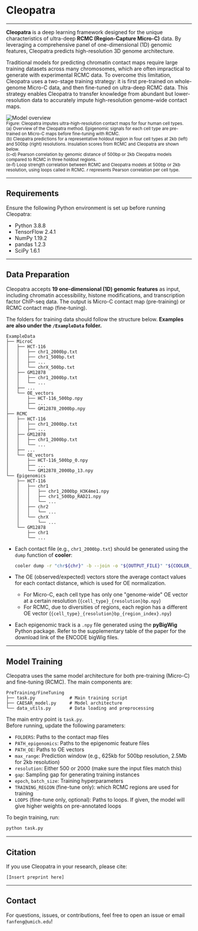 # Cleopatra

---

**Cleopatra** is a deep learning framework designed for the unique characteristics of ultra-deep **RCMC (Region-Capture Micro-C)** data. By leveraging a comprehensive panel of one-dimensional (1D) genomic features, Cleopatra predicts high-resolution 3D genome architecture.

Traditional models for predicting chromatin contact maps require large training datasets across many chromosomes, which are often impractical to generate with experimental RCMC data. To overcome this limitation, Cleopatra uses a two-stage training strategy: it is first pre-trained on whole-genome Micro-C data, and then fine-tuned on ultra-deep RCMC data. This strategy enables Cleopatra to transfer knowledge from abundant but lower-resolution data to accurately impute high-resolution genome-wide contact maps.

![Model overview](./Cleopatra.png)  
<sub>Figure: Cleopatra imputes ultra-high-resolution contact maps for four human cell types.  
(a) Overview of the Cleopatra method. Epigenomic signals for each cell type are pre-trained on Micro-C maps before fine-tuning with RCMC.  
(b) Cleopatra predictions for a representative holdout region in four cell types at 2kb (left) and 500bp (right) resolutions. Insulation scores from RCMC and Cleopatra are shown below.  
(c–d) Pearson correlation by genomic distance of 500bp or 2kb Cleopatra models compared to RCMC in three holdout regions.  
(e–f) Loop strength correlation between RCMC and Cleopatra models at 500bp or 2kb resolution, using loops called in RCMC. *r* represents Pearson correlation per cell type.</sub>

---

## Requirements

Ensure the following Python environment is set up before running Cleopatra:

- Python 3.8.8  
- TensorFlow 2.4.1  
- NumPy 1.19.2  
- pandas 1.2.3  
- SciPy 1.6.1  

---

## Data Preparation

Cleopatra accepts **19 one-dimensional (1D) genomic features** as input, including chromatin accessibility, histone modifications, and transcription factor ChIP-seq data.
The output is Micro-C contact map (pre-training) or RCMC contact map (fine-tuning).

The folders for training data should follow the structure below.
**Examples are also under the `/ExampleData` folder.**

```
ExampleData
├── MicroC
│   ├── HCT-116
│   │   ├── chr1_2000bp.txt
│   │   ├── chr1_500bp.txt
│   │   ├── ...
│   │   └── chrX_500bp.txt
│   ├── GM12878
│   │   ├── chr1_2000bp.txt
│   │   └── ...
│   ├── ...
│   └── OE_vectors
│       ├── HCT-116_500bp.npy
│       ├── ...
│       └── GM12878_2000bp.npy
├── RCMC
│   ├── HCT-116
│   │   ├── chr1_2000bp.txt
│   │   ├── ...
│   ├── GM12878
│   │   ├── chr1_2000bp.txt
│   │   └── ...
│   ├── ...
│   └── OE_vectors
│       ├── HCT-116_500bp_0.npy
│       ├── ...
│       └── GM12878_2000bp_13.npy
└── Epigenomics
    ├── HCT-116
    │   ├── chr1
    │   │   ├── chr1_2000bp_H3K4me1.npy
    │   │   ├── chr1_500bp_RAD21.npy
    │   │   └── ...
    │   ├── chr2
    │   │   └── ...
    │   └── chrX
    │       └── ...
    └── GM12878
        ├── chr1
        └── ...
```

- Each contact file (e.g., `chr1_2000bp.txt`) should be generated using the `dump` function of **cooler**:
  ```bash
  cooler dump -r "chr${chr}" -b --join -o "${OUTPUT_FILE}" "${COOLER_FILE}"
  ```

- The OE (observed/expected) vectors store the average contact values for each contact distance, which is used for OE normalization.
  - For Micro-C, each cell type has only one "genome-wide" OE vector at a certain resolution (`{cell_type}_{resolution}bp.npy`)
  - For RCMC, due to diversities of regions, each region has a different OE vector (`{cell_type}_{resolution}bp_{region_index}.npy`)

- Each epigenomic track is a `.npy` file generated using the **pyBigWig** Python package. Refer to the supplementary table of the paper for the download link of the ENCODE bigWig files.

---

## Model Training

Cleopatra uses the same model architecture for both pre-training (Micro-C) and fine-tuning (RCMC). The main components are:

```
PreTraining/FineTuning
├── task.py             # Main training script
├── CAESAR_model.py     # Model architecture
└── data_utils.py       # Data loading and preprocessing
```

The main entry point is `task.py`.  
Before running, update the following parameters:

- `FOLDERS`: Paths to the contact map files  
- `PATH_epigenomics`: Paths to the epigenomic feature files  
- `PATH_OE`: Paths to OE vectors
- `max_range`: Prediction window (e.g., 625kb for 500bp resolution, 2.5Mb for 2kb resolution)  
- `resolution`: Either 500 or 2000 (make sure the input files match this)  
- `gap`: Sampling gap for generating training instances
- `epoch`, `batch_size`: Training hyperparameters
- `TRAINING_REGION` (fine-tune only): which RCMC regions are used for training
- `LOOPS` (fine-tune only, optional): Paths to loops. If given, the model will give higher weights on pre-annotated loops

To begin training, run:

```bash
python task.py
```

---

## Citation

If you use Cleopatra in your research, please cite:

```
[Insert preprint here]
```

---

## Contact

For questions, issues, or contributions, feel free to open an issue or email `fanfeng@umich.edu`!
